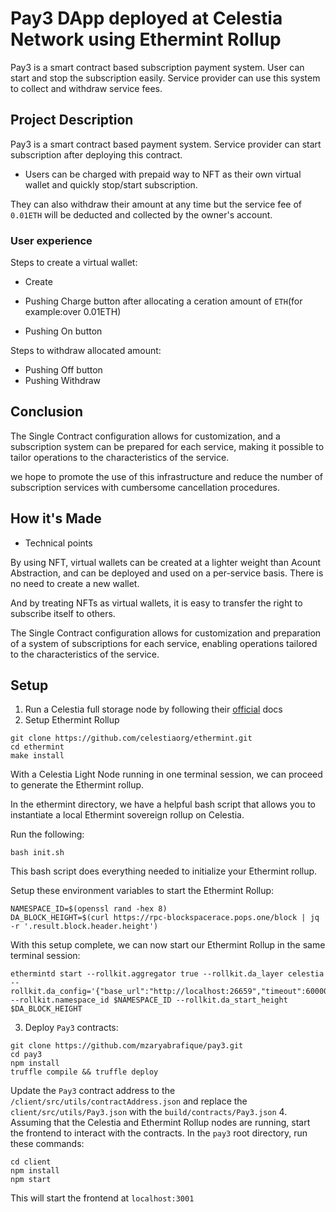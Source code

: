 # Pay3 DApp deployed at Celestia Network using Ethermint Rollup
Pay3 is a smart contract based subscription payment system. User can start and stop the subscription easily. Service provider can use this system to collect and withdraw service fees.

## Project Description
Pay3 is a smart contract based payment system. Service provider can start subscription after deploying this contract.

- Users can be charged with prepaid way to NFT as their own virtual wallet and quickly stop/start subscription.

They can also withdraw their amount at any time but the service fee of `0.01ETH` will be deducted and collected by the owner's account.

### User experience

Steps to create a virtual wallet:

- Create

- Pushing Charge button after allocating a ceration amount of `ETH`(for example:over 0.01ETH)

- Pushing On button

Steps to withdraw allocated amount:
- Pushing Off button
- Pushing Withdraw


## Conclusion

The Single Contract configuration allows for customization, and a subscription system can be prepared for each service, making it possible to tailor operations to the characteristics of the service.

we hope to promote the use of this infrastructure and reduce the number of subscription services with cumbersome cancellation procedures.

## How it's Made

- Technical points

By using NFT, virtual wallets can be created at a lighter weight than Acount Abstraction, and can be deployed and used on a per-service basis. There is no need to create a new wallet.

And by treating NFTs as virtual wallets, it is easy to transfer the right to subscribe itself to others.

The Single Contract configuration allows for customization and preparation of a system of subscriptions for each service, enabling operations tailored to the characteristics of the service.
## Setup
1. Run a Celestia full storage node by following their [official](https://docs.celestia.org/nodes/full-storage-node/) docs
2. Setup Ethermint Rollup
```
git clone https://github.com/celestiaorg/ethermint.git
cd ethermint
make install
```
With a Celestia Light Node running in one terminal session, we can proceed to generate the Ethermint rollup.

In the ethermint directory, we have a helpful bash script that allows you to instantiate a local Ethermint sovereign rollup on Celestia.

Run the following:

`bash init.sh`

This bash script does everything needed to initialize your Ethermint rollup.

Setup these environment variables to start the Ethermint Rollup:

```
NAMESPACE_ID=$(openssl rand -hex 8)
DA_BLOCK_HEIGHT=$(curl https://rpc-blockspacerace.pops.one/block | jq -r '.result.block.header.height')
```
With this setup complete, we can now start our Ethermint Rollup in the same terminal session:
```
ethermintd start --rollkit.aggregator true --rollkit.da_layer celestia --rollkit.da_config='{"base_url":"http://localhost:26659","timeout":60000000000,"gas_limit":6000000,"fee":6000}' --rollkit.namespace_id $NAMESPACE_ID --rollkit.da_start_height $DA_BLOCK_HEIGHT 
```
3. Deploy `Pay3` contracts:
```
git clone https://github.com/mzaryabrafique/pay3.git
cd pay3
npm install
truffle compile && truffle deploy
```
Update the `Pay3` contract address to the `/client/src/utils/contractAddress.json`
and replace the `client/src/utils/Pay3.json` with the `build/contracts/Pay3.json`
4. Assuming that the Celestia and Ethermint Rollup nodes are running, start the frontend to interact with the contracts. In the `pay3` root directory, run these commands: 
```
cd client
npm install
npm start
```
This will start the frontend at `localhost:3001`
